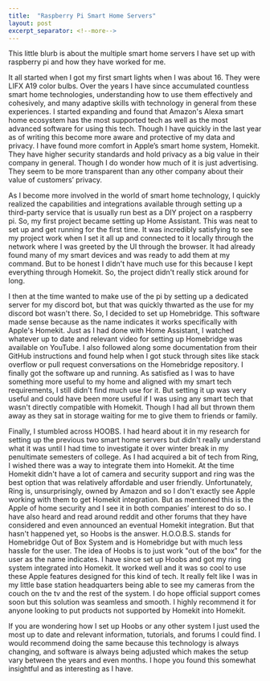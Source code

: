 ```yaml
---
title:  "Raspberry Pi Smart Home Servers"
layout: post
excerpt_separator: <!--more-->
---
```


This little blurb is about the multiple smart home servers I have set up with raspberry pi and how they have worked for me.

<!--more-->

It all started when I got my first smart lights when I was about 16. They were LIFX A19 color bulbs. Over the years I have since accumulated countless smart home technologies, understanding how to use them effectively and cohesively, and many adaptive skills with technology in general from these experiences. I started expanding and found that Amazon's Alexa smart home ecosystem has the most supported tech as well as the most advanced software for using this tech. Though I have quickly in the last year as of writing this become more aware and protective of my data and privacy. I have found more comfort in Apple’s smart home system, Homekit. They have higher security standards and hold privacy as a big value in their company in general. Though I do wonder how much of it is just advertising. They seem to be more transparent than any other company about their value of customers’ privacy.

As I become more involved in the world of smart home technology, I quickly realized the capabilities and integrations available through setting up a third-party service that is usually run best as a DIY project on a raspberry pi. So, my first project became setting up Home Assistant. This was neat to set up and get running for the first time. It was incredibly satisfying to see my project work when I set it all up and connected to it locally through the network where I was greeted by the UI through the browser. It had already found many of my smart devices and was ready to add them at my command. But to be honest I didn't have much use for this because I kept everything through Homekit. So, the project didn't really stick around for long. 

I then at the time wanted to make use of the pi by setting up a dedicated server for my discord bot, but that was quickly thwarted as the use for my discord bot wasn't there. So, I decided to set up Homebridge. This software made sense because as the name indicates it works specifically with Apple's Homekit. Just as I had done with Home Assistant, I watched whatever up to date and relevant video for setting up Homebridge was available on YouTube. I also followed along some documentation from their GitHub instructions and found help when I got stuck through sites like stack overflow or pull request conversations on the Homebridge repository. I finally got the software up and running. As satisfied as I was to have something more useful to my home and aligned with my smart tech requirements, I still didn't find much use for it. But setting it up was very useful and could have been more useful if I was using any smart tech that wasn't directly compatible with Homekit. Though I had all but thrown them away as they sat in storage waiting for me to give them to friends or family.

Finally, I stumbled across HOOBS. I had heard about it in my research for setting up the previous two smart home servers but didn't really understand what it was until I had time to investigate it over winter break in my penultimate semesters of college. As I had acquired a bit of tech from Ring, I wished there was a way to integrate them into Homekit. At the time Homekit didn't have a lot of camera and security support and ring was the best option that was relatively affordable and user friendly. Unfortunately, Ring is, unsurprisingly, owned by Amazon and so I don't exactly see Apple working with them to get Homekit integration. But as mentioned this is the Apple of home security and I see it in both companies’ interest to do so. I have also heard and read around reddit and other forums that they have considered and even announced an eventual Homekit integration. But that hasn't happened yet, so Hoobs is the answer. H.O.O.B.S. stands for Homebridge Out of Box System and is Homebridge but with much less hassle for the user. The idea of Hoobs is to just work "out of the box" for the user as the name indicates. I have since set up Hoobs and got my ring system integrated into Homekit. It worked well and it was so cool to use these Apple features designed for this kind of tech.  It really felt like I was in my little base station headquarters being able to see my cameras from the couch on the tv and the rest of the system.  I do hope official support comes soon but this solution was seamless and smooth. I highly recommend it for anyone looking to put products not supported by Homekit into Homekit. 

If you are wondering how I set up Hoobs or any other system I just used the most up to date and relevant information, tutorials, and forums I could find. I would recommend doing the same because this technology is always changing, and software is always being adjusted which makes the setup vary between the years and even months.  I hope you found this somewhat insightful and as interesting as I have.
